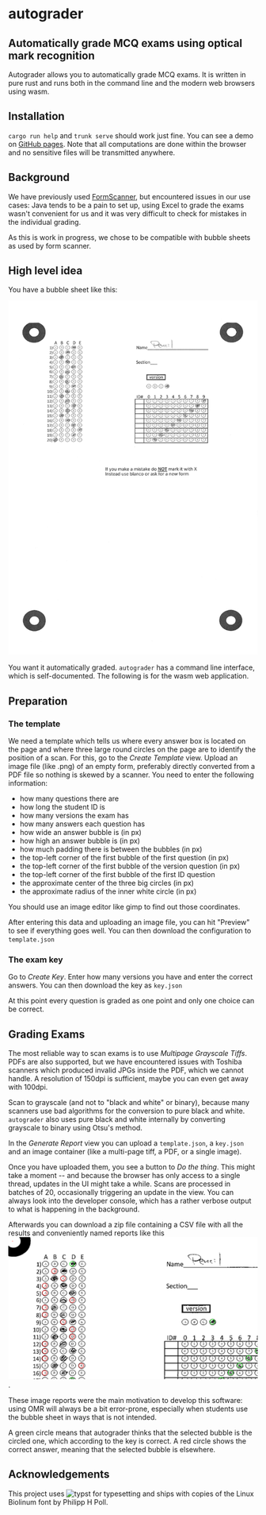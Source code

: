 # autograder

## Automatically grade MCQ exams using optical mark recognition

Autograder allows you to automatically grade MCQ exams. It is written in pure
rust and runs both in the command line and the modern web browsers using wasm.

## Installation

`cargo run help` and `trunk serve` should work just fine. You can see a demo on
[GitHub pages](https://oqpvc.github.io/autograder/). Note that all computations
are done within the browser and no sensitive files will be transmitted anywhere.


## Background

We have previously used
[FormScanner](https://sites.google.com/site/examgrader/formscanner), but
encountered issues in our use cases: Java tends to be a pain to set up, using
Excel to grade the exams wasn't convenient for us and it was very difficult to
check for mistakes in the individual grading.

As this is work in progress, we chose to be compatible with bubble sheets as
used by form scanner.

## High level idea

You have a bubble sheet like this:

![filledoutform](assets/filled_out_example.png)

You want it automatically graded. `autograder` has a command line interface,
which is self-documented. The following is for the wasm web application.

## Preparation

### The template

We need a template which tells us where every answer box is located on the page
and where three large round circles on the page are to identify the position of
a scan. For this, go to the *Create Template* view. Upload an image file (like .png) of
an empty form, preferably directly converted from a PDF file so nothing is
skewed by a scanner. You need to enter the following information:

- how many questions there are
- how long the student ID is
- how many versions the exam has
- how many answers each question has
- how wide an answer bubble is (in px)
- how high an answer bubble is (in px)
- how much padding there is between the bubbles (in px)
- the top-left corner of the first bubble of  the first question (in px)
- the top-left corner of the first bubble of the version question (in px)
- the top-left corner of the first bubble of the first ID question
- the approximate center of the three big circles (in px)
- the approximate radius of the inner white circle (in px)

You should use an image editor like gimp to find out those coordinates.

After entering this data and uploading an image file, you can hit "Preview" to
see if everything goes well. You can then download the configuration to
`template.json`

### The exam key

Go to *Create Key*. Enter how many versions you have and enter the correct
answers. You can then download the key as `key.json`

At this point every question is graded as one point and only one choice can be
correct.

## Grading Exams

The most reliable way to scan exams is to use *Multipage Grayscale Tiffs*. PDFs
are also supported, but we have encountered issues with Toshiba scanners which
produced invalid JPGs inside the PDF, which we cannot handle. A resolution of
150dpi is sufficient, maybe you can even get away with 100dpi.

Scan to grayscale (and not to "black and white" or binary), because many
scanners use bad algorithms for the conversion to pure black and white.
`autograder` also uses pure black and white internally by converting grayscale
to binary using Otsu's method.

In the *Generate Report* view you can upload a `template.json`, a `key.json` and
an image container (like a multi-page tiff, a PDF, or a single image).

Once you have uploaded them, you see a button to *Do the thing*. This might take
a moment -- and because the browser has only access to a single thread, updates
in the UI might take a while. Scans are processed in batches of 20, occasionally
triggering an update in the view. You can always look into the developer
console, which has a rather verbose output to what is happening in the background.

Afterwards you can download a zip file containing a CSV file with all the
results and conveniently named reports like this ![example report](assets/sample_report.png).

These image reports were the main motivation to develop this software: using OMR
will always be a bit error-prone, especially when students use the bubble sheet
in ways that is not intended.

A green circle means that autograder thinks that the selected bubble is the
circled one, which according to the key is correct. A red circle shows the
correct answer, meaning that the selected bubble is elsewhere.

## Acknowledgements

This project uses ![typst](https://github.com/typst/typst) for typesetting and
ships with copies of the Linux Biolinum font by Philipp H Poll.
